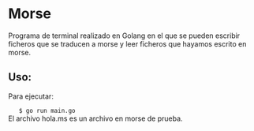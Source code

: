 # Morse  
Programa de terminal realizado en Golang en el que se pueden escribir ficheros que se traducen a morse y leer ficheros que hayamos escrito en morse.  
## Uso:  
Para ejecutar:  

`  
$ go run main.go`  
El archivo hola.ms es un archivo en morse de prueba.  
